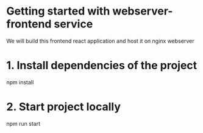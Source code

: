 # Getting started with webserver-frontend service

We will build this frontend react application and host it on nginx webserver

# 1. Install dependencies of the project

npm install

# 2. Start project locally

npm run start
